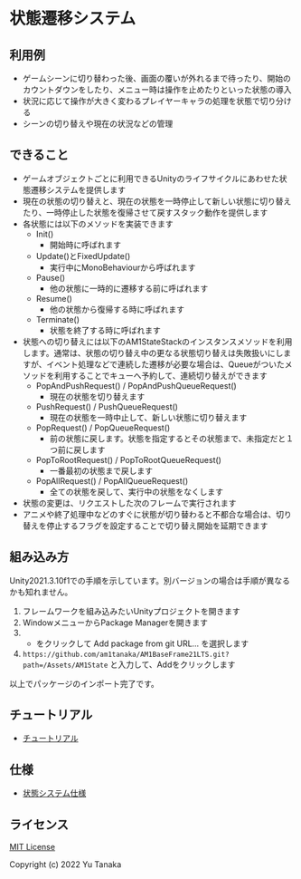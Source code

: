 # 状態遷移システム

## 利用例
- ゲームシーンに切り替わった後、画面の覆いが外れるまで待ったり、開始のカウントダウンをしたり、メニュー時は操作を止めたりといった状態の導入
- 状況に応じて操作が大きく変わるプレイヤーキャラの処理を状態で切り分ける
- シーンの切り替えや現在の状況などの管理

## できること
- ゲームオブジェクトごとに利用できるUnityのライフサイクルにあわせた状態遷移システムを提供します
- 現在の状態の切り替えと、現在の状態を一時停止して新しい状態に切り替えたり、一時停止した状態を復帰させて戻すスタック動作を提供します
- 各状態には以下のメソッドを実装できます
  - Init()
    - 開始時に呼ばれます
  - Update()とFixedUpdate()
    - 実行中にMonoBehaviourから呼ばれます
  - Pause()
    - 他の状態に一時的に遷移する前に呼ばれます
  - Resume()
    - 他の状態から復帰する時に呼ばれます
  - Terminate()
    - 状態を終了する時に呼ばれます
- 状態への切り替えには以下のAM1StateStackのインスタンスメソッドを利用します。通常は、状態の切り替え中の更なる状態切り替えは失敗扱いにしますが、イベント処理などで連続した遷移が必要な場合は、Queueがついたメソッドを利用することでキューへ予約して、連続切り替えができます
  - PopAndPushRequest() / PopAndPushQueueRequest()
    - 現在の状態を切り替えます
  - PushRequest() / PushQueueRequest()
    - 現在の状態を一時中止して、新しい状態に切り替えます
  - PopRequest() / PopQueueRequest()
    - 前の状態に戻します。状態を指定するとその状態まで、未指定だと１つ前に戻します
  - PopToRootRequest() / PopToRootQueueRequest()
    - 一番最初の状態まで戻します
  - PopAllRequest() / PopAllQueueRequest()
    - 全ての状態を戻して、実行中の状態をなくします
- 状態の変更は、リクエストした次のフレームで実行されます
- アニメや終了処理中などのすぐに状態が切り替わると不都合な場合は、切り替えを停止するフラグを設定することで切り替え開始を延期できます


## 組み込み方
Unity2021.3.10f1での手順を示しています。別バージョンの場合は手順が異なるかも知れません。

1. フレームワークを組み込みたいUnityプロジェクトを開きます
1. WindowメニューからPackage Managerを開きます
1. + をクリックして Add package from git URL... を選択します
1. `https://github.com/am1tanaka/AM1BaseFrame21LTS.git?path=/Assets/AM1State` と入力して、Addをクリックします

以上でパッケージのインポート完了です。

## チュートリアル
- [チュートリアル](./Documents/tutorial.md)


## 仕様
- [状態システム仕様](./Documents/spec.md)

## ライセンス
[MIT License](./LISENCE.md)

Copyright (c) 2022 Yu Tanaka
